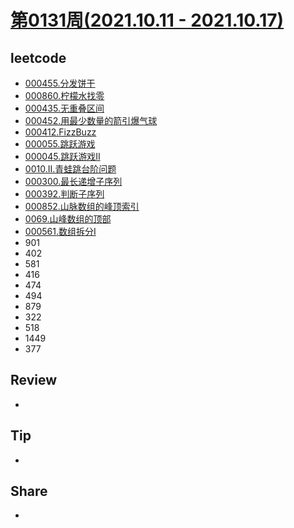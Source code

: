 # [第0131周(2021.10.11 - 2021.10.17)](https://github.com/vjudge/ARTS/blob/master/2021/第0131周.md)

## leetcode
* [000455.分发饼干](https://github.com/vjudge/leetcode/tree/master/000401-000600/000455.分发饼干)
* [000860.柠檬水找零](https://github.com/vjudge/leetcode/tree/master/000801-001000/000860.柠檬水找零)
* [000435.无重叠区间](https://github.com/vjudge/leetcode/tree/master/000401-000600/000435.无重叠区间)
* [000452.用最少数量的箭引爆气球](https://github.com/vjudge/leetcode/tree/master/000401-000600/000452.用最少数量的箭引爆气球)
* [000412.FizzBuzz](https://github.com/vjudge/leetcode/tree/master/000401-000600/000412.FizzBuzz)
* [000055.跳跃游戏](https://github.com/vjudge/leetcode/tree/master/000001-000200/000055.跳跃游戏)
* [000045.跳跃游戏II](https://github.com/vjudge/leetcode/tree/master/000001-000200/000045.跳跃游戏II)
* [0010.II.青蛙跳台阶问题](https://github.com/vjudge/leetcode/tree/master/剑指Offer/0010.II.青蛙跳台阶问题)
* [000300.最长递增子序列](https://github.com/vjudge/leetcode/tree/master/000201-000400/000300.最长递增子序列)
* [000392.判断子序列](https://github.com/vjudge/leetcode/tree/master/000201-000400/000392.判断子序列)
* [000852.山脉数组的峰顶索引](https://github.com/vjudge/leetcode/tree/master/000801-001000/000852.山脉数组的峰顶索引)
* [0069.山峰数组的顶部](https://github.com/vjudge/leetcode/tree/master/剑指Offer/0069.山峰数组的顶部)
* [000561.数组拆分I](https://github.com/vjudge/leetcode/tree/master/000401-000600/000561.数组拆分I)
* 901
* 402
* 581
* 416
* 474
* 494
* 879
* 322
* 518
* 1449
* 377


## Review
*


## Tip
*


## Share
*

